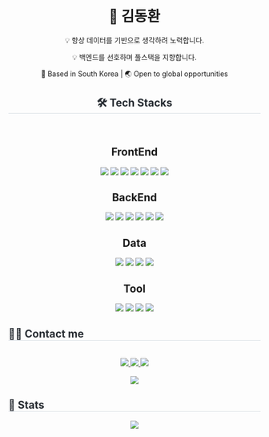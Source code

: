 <div align= "center">
<div align="center"> <h1>👋 <strong>김동환</strong></h1> <p>💡 항상 데이터를 기반으로 생각하려 노력합니다. </p> 
<p>💡 백엔드를 선호하며 풀스택을 지향합니다. </p> 
<p>📍 Based in South Korea | 🌏 Open to global opportunities</p> </div>
    <h2 style="border-bottom: 1px solid #d8dee4; color: #282d33;"> 🛠️ Tech Stacks </h2> <br> 
    <div  align= "center">
    <h2> FrontEnd </h2>
<img src="https://img.shields.io/badge/Node.js-339933?style=flat-square&logo=Node.js&logoColor=white"/>
<img src="https://img.shields.io/badge/Typescript-3178C6?style=flat-square&logo=Typescript&logoColor=white"/>
<img src="https://img.shields.io/badge/React-61DAFB?style=flat-square&logo=React&logoColor=black"/>
<img src="https://img.shields.io/badge/Vue.js-4FC08D?style=flat-square&logo=Vue.js&logoColor=white"/>
<img src="https://img.shields.io/badge/Tailwind CSS-06B6D4?style=flat-square&logo=Tailwind CSS&logoColor=white"/>
<img src="https://img.shields.io/badge/MUI-007FFF?style=flat-square&logo=MUI&logoColor=white"/>
<img src="https://img.shields.io/badge/Bootstrap-7952B3?style=flat-square&logo=BootStrap&logoColor=white"/>
          <br/>
    <h2> BackEnd </h2>
<img src="https://img.shields.io/badge/Python-3776AB?style=flat-square&logo=Python&logoColor=white"/>
<img src="https://img.shields.io/badge/django-092E20?style=flat-square&logo=django&logoColor=white"/>
<img src="https://img.shields.io/badge/PyCharm-000000?style=flat-square&logo=PyCharm&logoColor=white"/>
<img src="https://img.shields.io/badge/java-007396?style=flat-square&logo=java&logoColor=white"/>
<img src="https://img.shields.io/badge/Spring-6DB33F?style=flat-square&logo=Spring&logoColor=white"/>
<img src="https://img.shields.io/badge/Spring Boot-6DB33F?style=flat-square&logo=SpringBoot&logoColor=white"/>
            <br/>
    <h2> Data </h2>
<img src="https://img.shields.io/badge/Selenium-43B02A?style=flat-square&logo=Selenium&logoColor=white"/>
<img src="https://img.shields.io/badge/ORACLE-F80000?style=flat-square&logo=oracle&logoColor=white"/>
<img src="https://img.shields.io/badge/MongoDB-47A248?style=flat-square&logo=MongoDB&logoColor=white"/>
<img src="https://img.shields.io/badge/MySQL-4479A1?style=flat-square&logo=MySQL&logoColor=white"/>
            <br/>
    <h2> Tool </h2>
<img src="https://img.shields.io/badge/Git-F05032?style=flat-square&logo=git&logoColor=white"/>
<img src="https://img.shields.io/badge/GitHub-181717?style=flat-square&logo=GitHub&logoColor=white"/>
<img src="https://img.shields.io/badge/notion-000000?style=flat-square&logo=notion&logoColor=white"> <img src="https://img.shields.io/badge/jira-0052CC?style=flat-square&logo=Jira&logoColor=white">
          </div>
    </div>
    <div style="text-align: left;">
    <h2 style="border-bottom: 1px solid #d8dee4; color: #282d33;"> 🧑‍💻 Contact me </h2> <br>
    <div align= "center"> <a href=https://www.instagram.com/kimdonghwan_______/> <img src="https://img.shields.io/badge/Instagram-E4405F?style=flat-square&logo=Instagram&logoColor=white&link=https://www.instagram.com/kimdonghwan_______/"> </a>
         <a href=https://efficient-flamingo-154.notion.site/fc11ad381f914980805b1bc7f3c23e72?pvs=4> <img src="https://img.shields.io/badge/Notion-000000?style=flat-square&logo=Notion&logoColor=white&link=https://www.notion.so/7e2d1ea47cb843eda8a97904ffde47b9?v=6bb60e0f875f42e5b25ff73efdb8975d&pvs=4"> </a>
         <a href=mailto:ehdghks9719@gmail.com> <img src="https://img.shields.io/badge/Gmail-EA4335?style=flat-square&logo=Gmail&logoColor=white&link=mailto:ehdghks9719@gmail.com"> </a>
          </div>  <br>
    <div align= "center"> <a href="https://hits.seeyoufarm.com"> <img src="https://hits.seeyoufarm.com/api/count/incr/badge.svg?url=https%3A%2F%2Fgithub.com%2Foffensivesoup%2F&count_bg=%23000000&title_bg=%23000000&icon=github.svg&icon_color=%23FFFFFF&title=GitHub&edge_flat=false"/></a>
       </div>
    </div>
    <div style="text-align: left;">
    <h2 style="border-bottom: 1px solid #d8dee4; color: #282d33;"> 🏅 Stats </h2> <div align= "center"> <img src="https://github-readme-stats.vercel.app/api?username=offensivesoup&custom_title=offensivesoup's Github Stat&bg_color=180,000000,&title_color=000000&text_color=000000"
        /> </div>
    </div>
